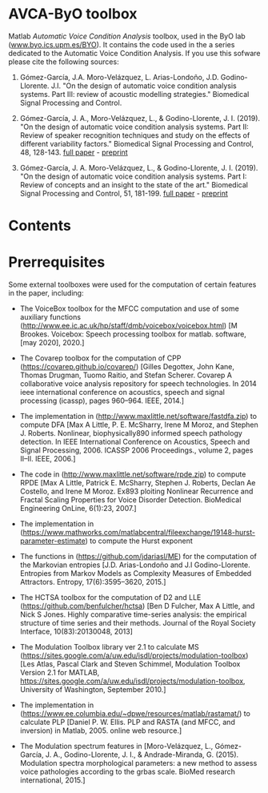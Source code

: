 # AVCA-ByO toolbox

Matlab *Automatic Voice Condition Analysis* toolbox, used in the ByO lab (www.byo.ics.upm.es/BYO). 
It contains the code used in the a series dedicated to the Automatic Voice Condition Analysis. If you use this sofware please cite the following sources:

1. Gómez-García, J.A. Moro-Velázquez, L. Arias-Londoño, J.D. Godino-Llorente. J.I. "On the design of automatic voice condition analysis systems. Part III: review of acoustic modelling strategies." Biomedical Signal Processing and Control. 

2. Gómez-García, J. A., Moro-Velázquez, L., & Godino-Llorente, J. I. (2019). "On the design of automatic voice condition analysis systems. Part II: Review of speaker recognition techniques and study on the effects of different variability factors." Biomedical Signal Processing and Control, 48, 128-143. [full paper](https://doi.org/10.1016/j.bspc.2018.09.003) - [preprint](https://zenodo.org/record/2624815)

3. Gómez-García, J. A. Moro-Velázquez, L., & Godino-Llorente, J. I. (2019). "On the design of automatic voice condition analysis systems. Part I: Review of concepts and an insight to the state of the art." Biomedical Signal Processing and Control, 51, 181-199. [full paper](https://doi.org/10.1016/j.bspc.2018.12.024) - [preprint](https://zenodo.org/record/2624638)

# Contents

# Prerrequisites

Some external toolboxes were used for the computation of certain features in the paper, including:

- The VoiceBox toolbox for the MFCC computation and use of some auxiliary functions (http://www.ee.ic.ac.uk/hp/staff/dmb/voicebox/voicebox.html) [M Brookes. Voicebox: Speech processing toolbox for matlab. software,[may 2020], 2020.]

- The Covarep toolbox for the computation of CPP (https://covarep.github.io/covarep/) [Gilles Degottex, John Kane, Thomas Drugman, Tuomo Raitio, and Stefan Scherer. Covarep A collaborative voice analysis repository for speech technologies. In 2014 ieee international conference on acoustics, speech and signal processing (icassp), pages 960–964. IEEE, 2014.] 

- The implementation in (http://www.maxlittle.net/software/fastdfa.zip) to compute DFA [Max A Little, P. E. McSharry, Irene M Moroz, and Stephen J. Roberts. Nonlinear, biophysically890 informed speech pathology detection. In IEEE International Conference on Acoustics, Speech and Signal Processing, 2006. ICASSP 2006 Proceedings., volume 2, pages II–II. IEEE, 2006.]

- The code in (http://www.maxlittle.net/software/rpde.zip) to compute RPDE [Max A Little, Patrick E. McSharry, Stephen J. Roberts, Declan Ae Costello, and Irene M Moroz. Ex893 ploiting Nonlinear Recurrence and Fractal Scaling Properties for Voice Disorder Detection. BioMedical Engineering OnLine, 6(1):23, 2007.]

- The implementation in (https://www.mathworks.com/matlabcentral/fileexchange/19148-hurst-parameter-estimate) to compute the Hurst exponent

- The functions in (https://github.com/jdariasl/ME) for the computation of the Markovian entropies [J.D. Arias-Londoño and J.I Godino-Llorente. Entropies from Markov Models as Complexity Measures of Embedded Attractors. Entropy, 17(6):3595–3620, 2015.]

- The HCTSA toolbox for the computation of D2 and LLE (https://github.com/benfulcher/hctsa) [Ben D Fulcher, Max A Little, and Nick S Jones. Highly comparative time-series analysis: the empirical structure of time series and their methods. Journal of the Royal Society Interface, 10(83):20130048, 2013]

- The Modulation Toolbox library ver 2.1 to calculate MS (https://sites.google.com/a/uw.edu/isdl/projects/modulation-toolbox) [Les Atlas, Pascal Clark and Steven Schimmel, Modulation Toolbox Version 2.1 for MATLAB, https://sites.google.com/a/uw.edu/isdl/projects/modulation-toolbox, University of Washington, September 2010.]

- The implementation in (https://www.ee.columbia.edu/~dpwe/resources/matlab/rastamat/) to calculate PLP [Daniel P. W. Ellis. PLP and RASTA (and MFCC, and inversion) in Matlab, 2005. online web resource.]

- The Modulation spectrum features in [Moro-Velázquez, L., Gómez-García, J. A., Godino-Llorente, J. I., & Andrade-Miranda, G. (2015). Modulation spectra morphological parameters: a new method to assess voice pathologies according to the grbas scale. BioMed research international, 2015.]

<!--
[a] M Brookes. Voicebox: Speech processing toolbox for matlab. software,[may 2020], 2020.
[b] Gilles Degottex, John Kane, Thomas Drugman, Tuomo Raitio, and Stefan Scherer. Covarep A collaborative voice analysis repository for speech technologies. In 2014 ieee international conference on acoustics, speech and signal processing (icassp), pages 960–964. IEEE, 2014.
[c] Max A Little, P. E. McSharry, Irene M Moroz, and Stephen J. Roberts. Nonlinear, biophysically890 informed speech pathology detection. In IEEE International Conference on Acoustics, Speech and Signal Processing, 2006. ICASSP 2006 Proceedings., volume 2, pages II–II. IEEE, 2006.
[d] Max A Little, Patrick E. McSharry, Stephen J. Roberts, Declan Ae Costello, and Irene M Moroz. Ex893 ploiting Nonlinear Recurrence and Fractal Scaling Properties for Voice Disorder Detection. BioMedical Engineering OnLine, 6(1):23, 2007.
[e] J.D. Arias-Londoño and J.I Godino-Llorente. Entropies from Markov Models as Complexity Measures of Embedded Attractors. Entropy, 17(6):3595–3620, 2015.
[f] Ben D Fulcher, Max A Little, and Nick S Jones. Highly comparative time-series analysis: the empirical structure of time series and their methods. Journal of the Royal Society Interface, 10(83):20130048, 2013
[g] Les Atlas, Pascal Clark and Steven Schimmel, Modulation Toolbox Version 2.1 for MATLAB, https://sites.google.com/a/uw.edu/isdl/projects/modulation-toolbox, University of Washington, September 2010.
[h] Daniel P. W. Ellis. PLP and RASTA (and MFCC, and inversion) in Matlab, 2005. online web resource.
[i] Moro-Velázquez, L., Gómez-García, J. A., Godino-Llorente, J. I., & Andrade-Miranda, G. (2015). Modulation spectra morphological parameters: a new method to assess voice pathologies according to the grbas scale. BioMed research international, 2015. 
-->
